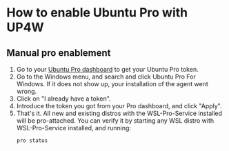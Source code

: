 # How to enable Ubuntu Pro with UP4W

## Manual pro enablement
1. Go to your [Ubuntu Pro dashboard](https://ubuntu.com/pro/dashboardand) to get your Ubuntu Pro token.
2. Go to the Windows menu, and search and click Ubuntu Pro For Windows. If it does not show up, your installation of the agent went wrong.
3. Click on "I already have a token".
4. Introduce the token you got from your Pro dashboard, and click "Apply".
5. That's it. All new and existing distros with the WSL-Pro-Service installed will be pro-attached. You can verify it by starting any WSL distro with WSL-Pro-Service installed, and running:
    ```bash
    pro status
    ```

